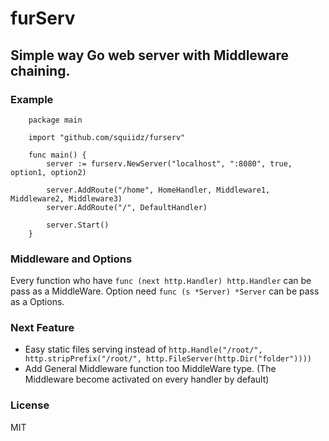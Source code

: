 furServ
=======

## Simple way Go web server with Middleware chaining.

### Example
``` 
	package main
	
	import "github.com/squiidz/furserv"
	
	func main() {
	    server := furserv.NewServer("localhost", ":8080", true, option1, option2)

	    server.AddRoute("/home", HomeHandler, Middleware1, Middleware2, Middleware3)
	    server.AddRoute("/", DefaultHandler)

	    server.Start()
	}
```

### Middleware and Options
Every function who have ``` func (next http.Handler) http.Handler ``` can be pass as a MiddleWare.
Option need ``` func (s *Server) *Server ``` can be pass as a Options.

### Next Feature
- Easy static files serving instead of 
``` http.Handle("/root/", http.stripPrefix("/root/", http.FileServer(http.Dir("folder")))) ```
- Add General Middleware function too MiddleWare type. (The Middleware become activated on every handler by default)

### License
MIT
